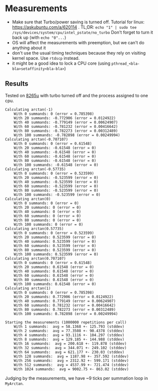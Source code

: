 # Measurements
- Make sure that Turbo/power saving is turned off. Tutorial for linux: https://askubuntu.com/a/620114 .
  TL;DR: `echo "1" | sudo tee /sys/devices/system/cpu/intel_pstate/no_turbo`
  Don't forget to turn it back up (with `echo "0"...`)
- OS will affect the measurements with preemption, but we can't do anything
  about it
- don't use the usual timing techniques because they rely on visiting kernel
  space. Use `rtdscp` instead.
- it might be a good idea to lock a CPU core (using `pthread_<bla-bla>setaffinity<bla-bla>`)

## Results

Tested on [8265u](https://en.wikichip.org/wiki/intel/core_i5/i5-8265u) with
turbo turned off and the process assigned to one cpu.
```
Calculating arctan(-1)
    With 0 summands: 0 (error = 0.785398)
    With 20 summands: -0.772906 (error = 0.0124922)
    With 40 summands: -0.779149 (error = 0.00624907)
    With 60 summands: -0.781232 (error = 0.00416642)
    With 80 summands: -0.782273 (error = 0.00312489)
    With 100 summands: -0.782898 (error = 0.00249994)
Calculating arctan(-0.707107)
    With 0 summands: 0 (error = 0.61548)
    With 20 summands: -0.61548 (error = 0)
    With 40 summands: -0.61548 (error = 0)
    With 60 summands: -0.61548 (error = 0)
    With 80 summands: -0.61548 (error = 0)
    With 100 summands: -0.61548 (error = 0)
Calculating arctan(-0.57735)
    With 0 summands: 0 (error = 0.523599)
    With 20 summands: -0.523599 (error = 0)
    With 40 summands: -0.523599 (error = 0)
    With 60 summands: -0.523599 (error = 0)
    With 80 summands: -0.523599 (error = 0)
    With 100 summands: -0.523599 (error = 0)
Calculating arctan(0)
    With 0 summands: 0 (error = 0)
    With 20 summands: 0 (error = 0)
    With 40 summands: 0 (error = 0)
    With 60 summands: 0 (error = 0)
    With 80 summands: 0 (error = 0)
    With 100 summands: 0 (error = 0)
Calculating arctan(0.57735)
    With 0 summands: 0 (error = 0.523599)
    With 20 summands: 0.523599 (error = 0)
    With 40 summands: 0.523599 (error = 0)
    With 60 summands: 0.523599 (error = 0)
    With 80 summands: 0.523599 (error = 0)
    With 100 summands: 0.523599 (error = 0)
Calculating arctan(0.707107)
    With 0 summands: 0 (error = 0.61548)
    With 20 summands: 0.61548 (error = 0)
    With 40 summands: 0.61548 (error = 0)
    With 60 summands: 0.61548 (error = 0)
    With 80 summands: 0.61548 (error = 0)
    With 100 summands: 0.61548 (error = 0)
Calculating arctan(1)
    With 0 summands: 0 (error = 0.785398)
    With 20 summands: 0.772906 (error = 0.0124922)
    With 40 summands: 0.779149 (error = 0.00624907)
    With 60 summands: 0.781232 (error = 0.00416642)
    With 80 summands: 0.782273 (error = 0.00312489)
    With 100 summands: 0.782898 (error = 0.00249994)

Starting the measurements (1000000 repetitions per call)
    With 1 summands:  avg = 58.1368 +- 125.793 (stddev)
    With 2 summands:  avg = 77.3508 +- 90.4378 (stddev)
    With 4 summands:  avg = 93.1116 +- 104.297 (stddev)
    With 8 summands:  avg = 129.185 +- 144.988 (stddev)
    With 16 summands:  avg = 200.618 +- 119.878 (stddev)
    With 32 summands:  avg = 344.071 +- 249.102 (stddev)
    With 64 summands:  avg = 621.177 +- 230.03 (stddev)
    With 128 summands:  avg = 1187.98 +- 357.592 (stddev)
    With 256 summands:  avg = 2312.92 +- 599.171 (stddev)
    With 512 summands:  avg = 4537.99 +- 721.474 (stddev)
    With 1024 summands:  avg = 9002.75 +- 863.02 (stddev)
```

Judging by the measurements, we have ~9 ticks per summation loop in `MyArctan`.

